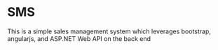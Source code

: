 # SMS
This is a simple sales management system which leverages bootstrap, angularjs, and ASP.NET Web API on the back end
